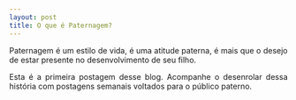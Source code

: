 ```yaml
---
layout: post
title: O que é Paternagem?
---
```


<div style="text-align: justify"> 
Paternagem é um estilo de vida, é uma atitude paterna, é mais que o desejo de estar presente no desenvolvimento de seu filho.


Esta é a primeira postagem desse blog. Acompanhe o desenrolar dessa história com postagens semanais voltados para o público paterno.


